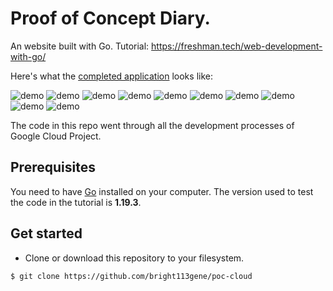 # Proof of Concept Diary.

An website built with Go. Tutorial:
https://freshman.tech/web-development-with-go/

Here's what the [completed application](https://hello-6omskd6wtq-uc.a.run.app/)
looks like:

![demo](https://ik.imagekit.io/eh39am5bx/1.png?ik-sdk-version=javascript-1.4.3&updatedAt=1671716667471)
![demo](https://ik.imagekit.io/eh39am5bx/2.png?ik-sdk-version=javascript-1.4.3&updatedAt=1671716667240)
![demo](https://ik.imagekit.io/eh39am5bx/3.png?ik-sdk-version=javascript-1.4.3&updatedAt=1671716667471)
![demo](https://ik.imagekit.io/eh39am5bx/4.png?ik-sdk-version=javascript-1.4.3&updatedAt=1671716667471)
![demo](https://ik.imagekit.io/eh39am5bx/5.png?ik-sdk-version=javascript-1.4.3&updatedAt=1671716667471)
![demo](https://ik.imagekit.io/eh39am5bx/6.png?ik-sdk-version=javascript-1.4.3&updatedAt=1671716667471)
![demo](https://ik.imagekit.io/eh39am5bx/7.png?ik-sdk-version=javascript-1.4.3&updatedAt=1671716667471)
![demo](https://ik.imagekit.io/eh39am5bx/8.png?ik-sdk-version=javascript-1.4.3&updatedAt=1671716667471)
![demo](https://ik.imagekit.io/eh39am5bx/9.png?ik-sdk-version=javascript-1.4.3&updatedAt=1671716667471)
![demo](https://ik.imagekit.io/eh39am5bx/10.png?ik-sdk-version=javascript-1.4.3&updatedAt=1671716667471)

The code in this repo went through all the development processes of Google Cloud Project.
## Prerequisites

You need to have [Go](https://golang.org/dl/) installed on your computer. The
version used to test the code in the tutorial is **1.19.3**.

## Get started

- Clone or download this repository to your filesystem.

```bash
$ git clone https://github.com/bright113gene/poc-cloud
```
